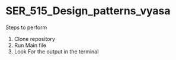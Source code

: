 # SER_515_Design_patterns_vyasa
Steps to perform
1. Clone repository
2. Run Main file
3. Look For the output in the terminal
